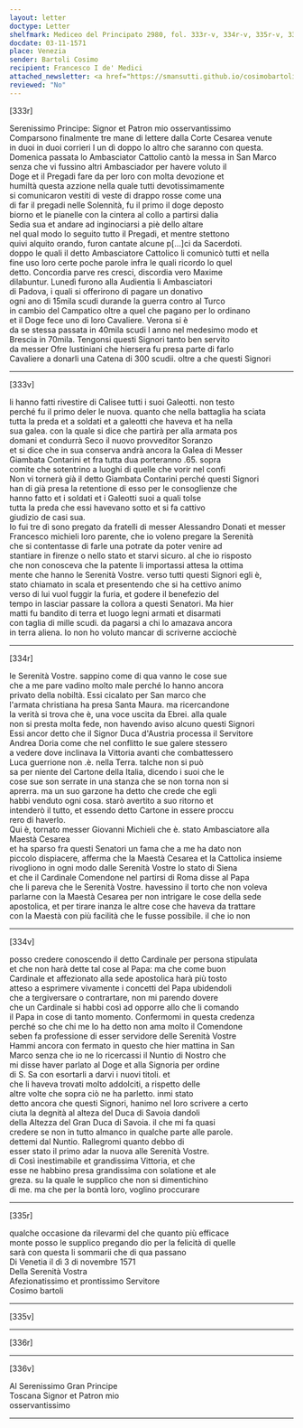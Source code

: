 ```yaml
---
layout: letter
doctype: Letter
shelfmark: Mediceo del Principato 2980, fol. 333r-v, 334r-v, 335r-v, 336r-v
docdate: 03-11-1571
place: Venezia
sender: Bartoli Cosimo
recipient: Francesco I de' Medici
attached_newsletter: <a href="https://smansutti.github.io/cosimobartoli/texts/3081_048/">3081_048</a>, <a href="https://smansutti.github.io/cosimobartoli/texts/3081_053/">3081_053</a>
reviewed: "No"
---
```


[333r]  
  
  
Serenissimo Principe: Signor et Patron mio osservantissimo  
Comparsono finalmente tre mane di lettere dalla Corte Cesarea venute  
in duoi in duoi corrieri l un dì doppo lo altro che saranno con questa.  
Domenica passata lo Ambasciator Cattolio cantò la messa in San Marco  
senza che vi fussino altri Ambasciador per havere voluto il  
Doge et il Pregadi fare da per loro con molta devozione et  
humiltà questa azzione nella quale tutti devotissimamente  
si comunicaron vestiti di veste di drappo rosse come una  
di far il pregadi nelle Solennità, fu il primo il doge deposto  
biorno et le pianelle con la cintera al collo a partirsi dalia  
Sedia sua et andare ad inginociarsi a piè dello altare  
nel qual modo lo seguito tutto il Pregadi, et mentre stettono  
quivi alquito orando, furon cantate alcune p[...]ci da Sacerdoti.  
doppo le quali il detto Ambasciatore Cattolico li comunicò tutti et nella  
fine uso loro certe poche parole infra le quali ricordo lo quel  
detto. Concordia parve res cresci, discordia vero Maxime  
dilabuntur. Lunedì furono alla Audientia li Ambasciatori  
di Padova, i quali si offerirono di pagare un donativo  
ogni ano di 15mila scudi durande la guerra contro al Turco  
in cambio del Campatico oltre a quel che pagano per lo ordinano  
et il Doge fece uno di loro Cavaliere. Verona si è  
da se stessa passata in 40mila scudi l anno nel medesimo modo et  
Brescia in 70mila. Tengonsi questi Signori tanto ben servito  
da messer Ofre Iustiniani che hiersera fu presa parte di farlo  
Cavaliere a donarli una Catena di 300 scudii. oltre a che questi Signori  
  
---  

[333v]  
  
  
li hanno fatti rivestire di Calisee tutti i suoi Galeotti. non testo  
perché fu il primo deler le nuova. quanto che nella battaglia ha sciata  
tutta la preda et a soldati et a galeotti che haveva et ha nella  
sua galea. con la quale si dice che partirà per alla armata pos  
domani et condurrà Seco il nuovo provveditor Soranzo  
et si dice che in sua conserva andrà ancora la Galea di Messer  
Giambata Contarini et fra tutta dua porteranno .65. sopra  
comite che sotentrino a luoghi di quelle che vorir nel confi  
Non vi tornerà già il detto Giambata Contarini perché questi Signori  
han di già presa la retentione di esso per le consoglienze che  
hanno fatto et i soldati et i Galeotti suoi a quali tolse  
tutta la preda che essi havevano sotto et si fa cattivo  
giudizio de casi sua.  
Io fui tre dì sono pregato da fratelli di messer Alessandro Donati et messer  
Francesco michieli loro parente, che io voleno pregare la Serenità  
che si contentasse di farle una potrate da poter venire ad  
stantiare in firenze o nello stato et starvi sicuro. al che io risposto  
che non conosceva che la patente li importassi attesa la ottima  
mente che hanno le Serenità Vostre. verso tutti questi Signori egli è,  
stato chiamato in scala et presentendo che si ha cettivo animo  
verso di lui vuol fuggir la furia, et godere il benefezio del  
tempo in lasciar passare la collora a questi Senatori. Ma hier  
matti fu bandito di terra et luogo legni armati et disarmati  
con taglia di mille scudi. da pagarsi a chi lo amazava ancora  
in terra aliena. Io non ho voluto mancar di scriverne acciochè  
  
---  

[334r]  
  
  
le Serenità Vostre. sappino come di qua vanno le cose sue  
che a me pare vadino molto male perché lo hanno ancora  
privato della nobiltà. Essi cicalato per San marco che  
l'armata christiana ha presa Santa Maura. ma ricercandone  
la verità si trova che è, una voce uscita da Ebrei. alla quale  
non si presta molta fede, non havendo aviso alcuno questi Signori  
Essi ancor detto che il Signor Duca d'Austria processa il Servitore  
Andrea Doria come che nel conflitto le sue galere stessero  
a vedere dove inclinava la Vittoria avanti che combattessero  
Luca guerrione non .è. nella Terra. talche non si può  
sa per niente del Cartone della Italia, dicendo i suoi che le  
cose sue son serrate in una stanza che se non torna non si  
aprerra. ma un suo garzone ha detto che crede che egli  
habbi venduto ogni cosa. starò avertito a suo ritorno et  
intenderò il tutto, et essendo detto Cartone in essere proccu  
rero di haverlo.  
Qui è, tornato messer Giovanni Michieli che è. stato Ambasciatore alla Maestà Cesarea  
et ha sparso fra questi Senatori un fama che a me ha dato non  
piccolo dispiacere, afferma che la Maestà Cesarea et la Cattolica insieme  
rivogliono in ogni modo dalle Serenità Vostre lo stato di Siena  
et che il Cardinale Comendone nel partirsi di Roma disse al Papa  
che li pareva che le Serenità Vostre. havessino il torto che non voleva  
parlarne con la Maestà Cesarea per non intrigare le cose della sede  
apostolica, et per tirare inanza le altre cose che haveva da trattare  
con la Maestà con più facilità che le fusse possibile. il che io non  
  
---  

[334v]  
  
  
posso credere conoscendo il detto Cardinale per persona stipulata  
et che non harà dette tal cose al Papa: ma che come buon  
Cardinale et affezionato alla sede apostolica harà più tosto  
atteso a esprimere vivamente i concetti del Papa ubidendoli  
che a tergiversare o contrartare, non mi parendo dovere  
che un Cardinale si habbi così ad opporre allo che li comando  
il Papa in cose di tanto momento. Confermomi in questa credenza  
perché so che chi me lo ha detto non ama molto il Comendone  
seben fa professione di esser servidore delle Serenità Vostre  
Hammi ancora con fermato in questo che hier mattina in San  
Marco senza che io ne lo ricercassi il Nuntio di Nostro che  
mi disse haver parlato al Doge et alla Signoria per ordine  
di S. Sa con esortarli a darvi i nuovi titoli. et  
che li haveva trovati molto addolciti, a rispetto delle  
altre volte che sopra ciò ne ha parletto. inmi stato  
detto ancora che questi Signori, hanimo nel loro scrivere a certo  
ciuta la degnità al alteza del Duca di Savoia dandoli  
della Altezza del Gran Duca di Savoia. il che mi fa quasi  
credere se non in tutto almanco in qualche parte alle parole.  
dettemi dal Nuntio. Rallegromi quanto debbo di  
esser stato il primo adar la nuova alle Serenità Vostre.  
di Così inestimabile et grandissima Vittoria, et che  
esse ne habbino presa grandissima con solatione et ale  
greza. su la quale le supplico che non si dimentichino  
di me. ma che per la bontà loro, voglino proccurare  
  
---  

[335r]  
  
  
qualche occasione da rilevarmi del che quanto più efficace  
monte posso le supplico pregando dio per la felicità di quelle  
sarà con questa li sommarii che di qua passano  
Di Venetia il dì 3 di novembre 1571  
Della Serenità Vostra  
Afezionatissimo et prontissimo Servitore  
Cosimo bartoli  
  
---  

[335v]  
  
  
  
---  

[336r]  
  
  
  
---  

[336v]  
  
  
Al Serenissimo Gran Principe  
Toscana Signor et Patron mio  
osservantissimo  
  
---  

